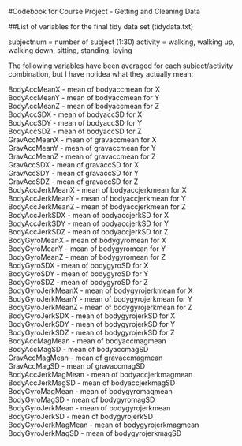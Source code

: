 #Codebook for Course Project - Getting and Cleaning Data

##List of variables for the final tidy data set (tidydata.txt)

subjectnum = number of subject (1:30)
activity   = walking, walking up, walking down, sitting, standing, laying 

The following variables have been averaged for each subject/activity combination, but I have no idea what they actually mean:

BodyAccMeanX 		- mean of bodyaccmean for X  
BodyAccMeanY 		- mean of bodyaccmean for Y  
BodyAccMeanZ 		- mean of bodyaccmean for Z  
BodyAccSDX   		- mean of bodyaccSD for X  
BodyAccSDY   		- mean of bodyaccSD for Y  
BodyAccSDZ   		- mean of bodyaccSD for Z  
GravAccMeanX 		- mean of gravaccmean for X  
GravAccMeanY 		- mean of gravaccmean for Y  
GravAccMeanZ 		- mean of gravaccmean for Z  
GravAccSDX   		- mean of gravaccSD for X  
GravAccSDY   		- mean of gravaccSD for Y  
GravAccSDZ   		- mean of gravaccSD for Z  
BodyAccJerkMeanX	- mean of bodyaccjerkmean for X  
BodyAccJerkMeanY	- mean of bodyaccjerkmean for Y  
BodyAccJerkMeanZ	- mean of bodyaccjerkmean for Z  
BodyAccJerkSDX		- mean of bodyaccjerkSD for X  
BodyAccJerkSDY		- mean of bodyaccjerkSD for Y  
BodyAccJerkSDZ		- mean of bodyaccjerkSD for Z  
BodyGyroMeanX		- mean of bodygyromean for X  
BodyGyroMeanY		- mean of bodygyromean for Y  
BodyGyroMeanZ		- mean of bodygyromean for Z  
BodyGyroSDX		- mean of bodygyroSD for X  
BodyGyroSDY		- mean of bodygyroSD for Y  
BodyGyroSDZ		- mean of bodygyroSD for Z  
BodyGyroJerkMeanX	- mean of bodygyrojerkmean for X  
BodyGyroJerkMeanY	- mean of bodygyrojerkmean for Y  
BodyGyroJerkMeanZ	- mean of bodygyrojerkmean for Z  
BodyGyroJerkSDX		- mean of bodygyrojerkSD for X  
BodyGyroJerkSDY		- mean of bodygyrojerkSD for Y  
BodyGyroJerkSDZ		- mean of bodygyrojerkSD for Z  
BodyAccMagMean		- mean of bodyaccmagmean   
BodyAccMagSD		- mean of bodyaccmagSD  
GravAccMagMean		- mean of gravaccmagmean  
GravAccMagSD		- mean of gravaccmagSD  
BodyAccJerkMagMean	- mean of bodyaccjerkmagmean  
BodyAccJerkMagSD	- mean of bodyaccjerkmagSD  
BodyGyroMagMean		- mean of bodygyromagmean  
BodyGyroMagSD		- mean of bodygyromagSD  
BodyGyroJerkMean	- mean of bodygyrojerkmean  
BodyGyroJerkSD		- mean of bodygyrojerkSD  
BodyGyroJerkMagMean	- mean of bodygyrojerkmagmean  
BodyGyroJerkMagSD	- mean of bodygyrojerkmagSD  
